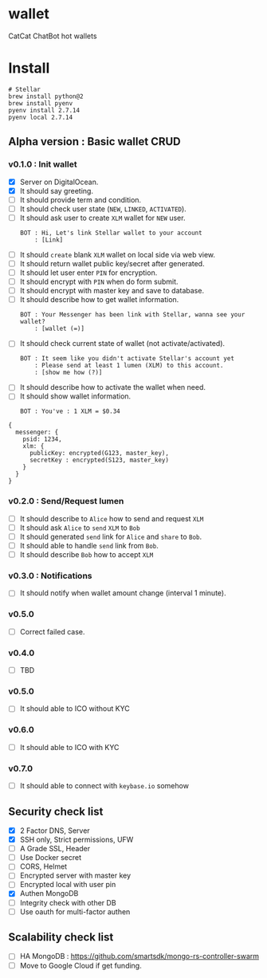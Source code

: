# wallet
CatCat ChatBot hot wallets

# Install
```shell
# Stellar
brew install python@2
brew install pyenv
pyenv install 2.7.14
pyenv local 2.7.14
```

## Alpha version : Basic wallet CRUD
### v0.1.0 : Init wallet
- [x] Server on DigitalOcean.
- [x] It should say greeting.
- [ ] It should provide term and condition.
- [ ] It should check user state (`NEW`, `LINKED`, `ACTIVATED`).
- [ ] It should ask user to create `XLM` wallet for `NEW` user.
  ```
  BOT : Hi, Let's link Stellar wallet to your account
      : [Link]
  ```
- [ ] It should `create` blank `XLM` wallet on local side via web view.
- [ ] It should return wallet public key/secret after generated.
- [ ] It should let user enter `PIN` for encryption.
- [ ] It should encrypt with `PIN` when do form submit.
- [ ] It should encrypt with master key and save to database.
- [ ] It should describe how to get wallet information.
  ```
  BOT : Your Messenger has been link with Stellar, wanna see your wallet?
      : [wallet (=)]
  ```
- [ ] It should check current state of wallet (not activate/activated).
  ```
  BOT : It seem like you didn't activate Stellar's account yet
      : Please send at least 1 lumen (XLM) to this account.
      : [show me how (?)]
  ```
- [ ] It should describe how to activate the wallet when need.
- [ ] It should show wallet information.
  ```
  BOT : You've : 1 XLM = $0.34
  ```
```
{
  messenger: {
    psid: 1234,
    xlm: {
      publicKey: encrypted(G123, master_key),
      secretKey : encrypted(S123, master_key)
    }
  }
}
```
### v0.2.0 : Send/Request lumen
- [ ] It should describe to `Alice` how to send and request `XLM`
- [ ] It should ask `Alice` to `send` `XLM` to `Bob`
- [ ] It should generated `send` link for `Alice` and `share` to `Bob`.
- [ ] It should able to handle `send` link from `Bob`.
- [ ] It should describe `Bob` how to accept `XLM`

### v0.3.0 : Notifications
- [ ] It should notify when wallet amount change (interval 1 minute).

### v0.5.0
- [ ] Correct failed case.

### v0.4.0
- [ ] TBD

### v0.5.0
- [ ] It should able to ICO without KYC

### v0.6.0
- [ ] It should able to ICO with KYC

### v0.7.0
- [ ] It should able to connect with `keybase.io` somehow

## Security check list
- [x] 2 Factor DNS, Server
- [x] SSH only, Strict permissions, UFW
- [ ] A Grade SSL, Header
- [ ] Use Docker secret
- [ ] CORS, Helmet
- [ ] Encrypted server with master key
- [ ] Encrypted local with user pin
- [x] Authen MongoDB
- [ ] Integrity check with other DB
- [ ] Use oauth for multi-factor authen

## Scalability check list
- [ ] HA MongoDB : https://github.com/smartsdk/mongo-rs-controller-swarm
- [ ] Move to Google Cloud if get funding.